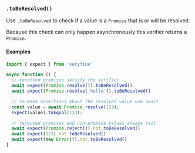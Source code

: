 ### `.toBeResolved()`

Use `.toBeResolved` to check if a value is a `Promise` that is or will be resolved.

Because this check can only happen asynchronously this verifier returns
a `Promise`.

#### Examples

```javascript
import { expect } from 'veryfine'

async function () {
  // resolved promises satisfy the verifier
  await expect(Promise.resolve()).toBeResolved()
  await expect(Promise.resolve('hello')).toBeResolved()

  // to make assertions about the resolved value use await
  const value = await Promise.resolve(123);
  expect(value).toEqual(123);

  // rejected promises and non-promise values always fail
  await expect(Promise.reject()).not.toBeResolved()
  await expect(123).not.toBeResolved()
  await expect(new Error()).not.toBeResolved()
}
```
